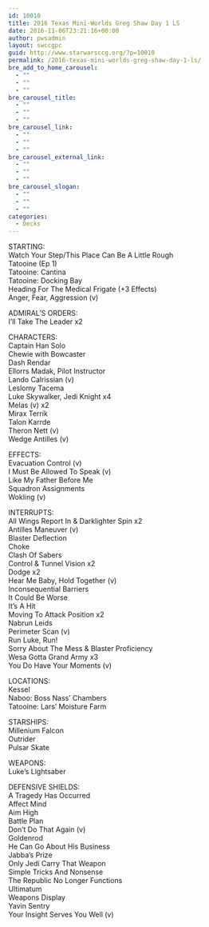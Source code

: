 ```yaml
---
id: 10010
title: 2016 Texas Mini-Worlds Greg Shaw Day 1 LS
date: 2016-11-06T23:21:16+00:00
author: pwsadmin
layout: swccgpc
guid: http://www.starwarsccg.org/?p=10010
permalink: /2016-texas-mini-worlds-greg-shaw-day-1-ls/
bre_add_to_home_carousel:
  - ""
  - ""
  - ""
bre_carousel_title:
  - ""
  - ""
  - ""
bre_carousel_link:
  - ""
  - ""
  - ""
bre_carousel_external_link:
  - ""
  - ""
  - ""
bre_carousel_slogan:
  - ""
  - ""
  - ""
categories:
  - Decks
---
```

STARTING:  
Watch Your Step/This Place Can Be A Little Rough  
Tatooine (Ep 1)  
Tatooine: Cantina  
Tatooine: Docking Bay  
Heading For The Medical Frigate (+3 Effects)  
Anger, Fear, Aggression (v)

ADMIRAL&#8217;S ORDERS:  
I&#8217;ll Take The Leader x2

CHARACTERS:  
Captain Han Solo  
Chewie with Bowcaster  
Dash Rendar  
Ellorrs Madak, Pilot Instructor  
Lando Calrissian (v)  
Leslomy Tacema  
Luke Skywalker, Jedi Knight x4  
Melas (v) x2  
Mirax Terrik  
Talon Karrde  
Theron Nett (v)  
Wedge Antilles (v)

EFFECTS:  
Evacuation Control (v)  
I Must Be Allowed To Speak (v)  
Like My Father Before Me  
Squadron Assignments  
Wokling (v)

INTERRUPTS:  
All Wings Report In & Darklighter Spin x2  
Antilles Maneuver (v)  
Blaster Deflection  
Choke  
Clash Of Sabers  
Control & Tunnel Vision x2  
Dodge x2  
Hear Me Baby, Hold Together (v)  
Inconsequential Barriers  
It Could Be Worse  
It&#8217;s A Hit  
Moving To Attack Position x2  
Nabrun Leids  
Perimeter Scan (v)  
Run Luke, Run!  
Sorry About The Mess & Blaster Proficiency  
Wesa Gotta Grand Army x3  
You Do Have Your Moments (v)

LOCATIONS:  
Kessel  
Naboo: Boss Nass&#8217; Chambers  
Tatooine: Lars&#8217; Moisture Farm

STARSHIPS:  
Millenium Falcon  
Outrider  
Pulsar Skate

WEAPONS:  
Luke&#8217;s Lightsaber

DEFENSIVE SHIELDS:  
A Tragedy Has Occurred  
Affect Mind  
Aim High  
Battle Plan  
Don&#8217;t Do That Again (v)  
Goldenrod  
He Can Go About His Business  
Jabba&#8217;s Prize  
Only Jedi Carry That Weapon  
Simple Tricks And Nonsense  
The Republic No Longer Functions  
Ultimatum  
Weapons Display  
Yavin Sentry  
Your Insight Serves You Well (v)